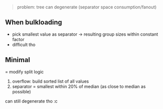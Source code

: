 > problem: tree can degenerate (separator space consumption/fanout)

## When bulkloading

- pick smallest value as separator -> resulting group sizes within constant factor
- difficult tho

## Minimal
= modify split logic

1. overflow: build sorted list of all values
2. separator = smallest within 20% of median (as close to median as possible)

can still degenerate tho :c

